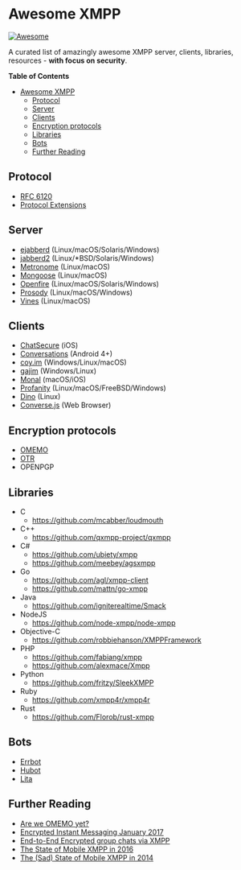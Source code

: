 # Awesome XMPP

[![Awesome](https://cdn.rawgit.com/sindresorhus/awesome/d7305f38d29fed78fa85652e3a63e154dd8e8829/media/badge.svg)](https://github.com/systemli/awesome-xmpp)

A curated list of amazingly awesome XMPP server, clients, libraries, resources - **with focus on security**.

**Table of Contents**

- [Awesome XMPP](#awesome-xmpp)
  - [Protocol](#protocol)
  - [Server](#server)
  - [Clients](#clients)
  - [Encryption protocols](#encryption-protocols)
  - [Libraries](#libraries)
  - [Bots](#Bots)
  - [Further Reading](#further-reading)

## Protocol

  * [RFC 6120](https://tools.ietf.org/html/rfc6120)
  * [Protocol Extensions](https://xmpp.org/extensions/)

## Server

  * [ejabberd](https://github.com/processone/ejabberd) (Linux/macOS/Solaris/Windows)
  * [jabberd2](https://github.com/jabberd2/jabberd2) (Linux/*BSD/Solaris/Windows)
  * [Metronome](https://github.com/maranda/metronome) (Linux/macOS)
  * [Mongoose](https://github.com/esl/MongooseIM) (Linux/macOS)
  * [Openfire](https://github.com/igniterealtime/Openfire) (Linux/macOS/Solaris/Windows)
  * [Prosody](https://github.com/bjc/prosody) (Linux/macOS/Windows)
  * [Vines](https://github.com/negativecode/vines) (Linux/macOS)

## Clients

  * [ChatSecure](https://github.com/ChatSecure/ChatSecure-iOS) (iOS)
  * [Conversations](https://github.com/siacs/Conversations) (Android 4+)
  * [coy.im](https://github.com/twstrike/coyim) (Windows/Linux/macOS)
  * [gajim](http://gajim.org/) (Windows/Linux)
  * [Monal](https://github.com/anurodhp/Monal) (macOS/iOS)
  * [Profanity](https://github.com/profanity-im/profanity) (Linux/macOS/FreeBSD/Windows)
  * [Dino](https://github.com/dino/dino) (Linux)
  * [Converse.js](https://github.com/jcbrand/converse.js) (Web Browser)

## Encryption protocols

 * [OMEMO](https://conversations.im/omemo/)
 * [OTR](https://otr.cypherpunks.ca/)
 * OPENPGP

## Libraries

  * C
    * https://github.com/mcabber/loudmouth
  * C++
    * https://github.com/qxmpp-project/qxmpp
  * C#
    * https://github.com/ubiety/xmpp
    * https://github.com/meebey/agsxmpp
  * Go
    * https://github.com/agl/xmpp-client
    * https://github.com/mattn/go-xmpp
  * Java
    * https://github.com/igniterealtime/Smack
  * NodeJS
    * https://github.com/node-xmpp/node-xmpp
  * Objective-C
    * https://github.com/robbiehanson/XMPPFramework
  * PHP
    * https://github.com/fabiang/xmpp
    * https://github.com/alexmace/Xmpp
  * Python
    * https://github.com/fritzy/SleekXMPP
  * Ruby
    * https://github.com/xmpp4r/xmpp4r
  * Rust
    * https://github.com/Florob/rust-xmpp

## Bots

  * [Errbot](https://github.com/errbotio/errbot)
  * [Hubot](https://github.com/github/hubot)
  * [Lita](https://github.com/litaio/lita)

## Further Reading

 * [Are we OMEMO yet?](https://omemo.top/)
 * [Encrypted Instant Messaging January 2017](https://medium.com/@dreamflasher/encrypted-instant-messaging-recommendations-january-2017-711c03af02cc#.1hfzvhz69)
 * [End-to-End Encrypted group chats via XMPP](https://current.workingdirectory.net/posts/2017/encrypted-mucs/)
 * [The State of Mobile XMPP in 2016](https://gultsch.de/xmpp_2016.html)
 * [The (Sad) State of Mobile XMPP in 2014](http://op-co.de/blog/posts/mobile_xmpp_in_2014/)
